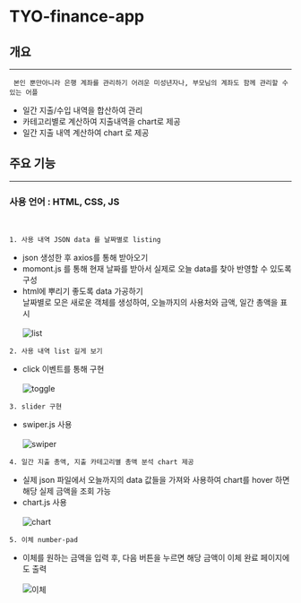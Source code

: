 # TYO-finance-app

## 개요

---

```
 본인 뿐만아니라 은행 계좌를 관리하기 어려운 미성년자나, 부모님의 계좌도 함께 관리할 수 있는 어플
```

- 일간 지출/수입 내역을 합산하여 관리
- 카테고리별로 계산하여 지출내역을 chart로 제공
- 일간 지출 내역 계산하여 chart 로 제공

## 주요 기능

---

### 사용 언어 : HTML, CSS, JS

<br/>

```
1. 사용 내역 JSON data 를 날짜별로 listing
```

- json 생성한 후 axios를 통해 받아오기
- momont.js 를 통해 현재 날짜를 받아서 실제로 오늘 data를 찾아 반영할 수 있도록 구성
- html에 뿌리기 좋도록 data 가공하기 <br/>
  날짜별로 모은 새로운 객체를 생성하여, 오늘까지의 사용처와 금액, 일간 총액을 표시
  <br/>
  <br/>
  ![list](https://user-images.githubusercontent.com/98930796/167677203-4f101db7-2173-4c7d-b2af-939382443d8b.gif)

```
2. 사용 내역 list 길게 보기
```

- click 이벤트를 통해 구현
  <br/>
  <br/>
  ![toggle](https://user-images.githubusercontent.com/98930796/167681154-ca1bef60-4c14-41f7-9c12-18c334f17546.gif)

```
3. slider 구현
```

- swiper.js 사용
  <br/>
  <br/>
  ![swiper](https://user-images.githubusercontent.com/98930796/167681118-7291570e-bd1d-486f-a812-3cdf168c1bd0.gif)

```
4. 일간 지출 총액, 지출 카테고리별 총액 분석 chart 제공
```

- 실제 json 파일에서 오늘까지의 data 값들을 가져와 사용하여 chart를 hover 하면 해당 실제 금액을 조회 가능
- chart.js 사용
  <br/>
  <br/>
  ![chart](https://user-images.githubusercontent.com/98930796/167680820-bdbe5a79-c738-40d8-977a-361cccc134c0.gif)

```
5. 이체 number-pad
```

- 이체를 원하는 금액을 입력 후, 다음 버튼을 누르면 해당 금액이 이체 완료 페이지에도 출력
  <br/>
  <br/>
  ![이체](https://user-images.githubusercontent.com/98930796/167682035-44f9803b-0e1d-44ce-ac16-eef2aabac741.gif)
